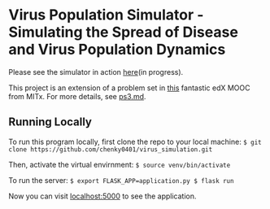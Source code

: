 # Virus Population Simulator - Simulating the Spread of Disease and Virus Population Dynamics

Please see the simulator in action [here](https://virus-simulator.herokuapp.com/)(in progress).

This project is an extension of a problem set in [this](https://www.edx.org/course/introduction-computational-thinking-data-mitx-6-00-2x-7) fantastic edX MOOC from MITx. For more details, see [ps3.md](https://github.com/chenky0401/virus_simulation/blob/master/ps3.md).

<!-- To run the program, simply run `python application.py`. -->

## Running Locally

To run this program locally, first clone the repo to your local machine:
`$ git clone https://github.com/chenky0401/virus_simulation.git`

Then, activate the virtual envirnment:
`$ source venv/bin/activate`

To run the server:
`$ export FLASK_APP=application.py
$ flask run`

Now you can visit [localhost:5000](localhost:5000) to see the application.


